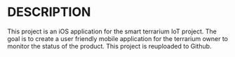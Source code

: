 # DESCRIPTION
This project is an iOS application for the smart terrarium IoT project. The goal is to create a user friendly mobile application for the terrarium owner to monitor the status of the product. This project is reuploaded to Github.
